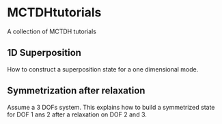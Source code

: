 # MCTDHtutorials
A collection of MCTDH tutorials

## 1D Superposition
How to construct a superposition state for a one dimensional mode.

## Symmetrization after relaxation
Assume a 3 DOFs system. This explains how to build a symmetrized state for DOF 1 ans 2 after a relaxation on DOF 2 and 3. 
